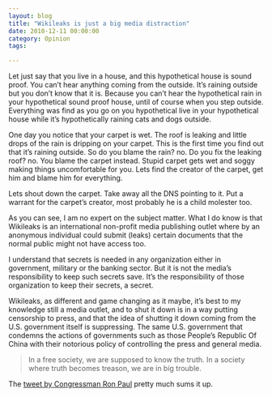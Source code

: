 ```yaml
---
layout: blog
title: "Wikileaks is just a big media distraction"
date: 2010-12-11 00:00:00
category: Opinion
tags:

---
```


Let just say that you live in a house, and this hypothetical house is sound proof. You can’t hear anything coming from the outside. It’s raining outside but you don’t know that it is. Because you can’t hear the hypothetical rain in your hypothetical sound proof house, until of course when you step outside. Everything was find as you go on you hypothetical live in your hypothetical house while it’s hypothetically raining cats and dogs outside.

One day you notice that your carpet is wet. The roof is leaking and little drops of the rain is dripping on your carpet. This is the first time you find out that it’s raining outside. So do you blame the rain? no. Do you fix the leaking roof? no. You blame the carpet instead. Stupid carpet gets wet and soggy making things uncomfortable for you. Lets find the creator of the carpet, get him and blame him for everything.

Lets shout down the carpet. Take away all the DNS pointing to it. Put a warrant for the carpet’s creator, most probably he is a child molester too.

As you can see, I am no expert on the subject matter. What I do know is that Wikileaks is an international non-profit media publishing outlet where by an anonymous individual could submit (leaks) certain documents that the normal public might not have access too.

I understand that secrets is needed in any organization either in government, military or the banking sector. But it is not the media’s responsibility to keep such secrets save. It’s the responsibility of those organization to keep their secrets, a secret.

Wikileaks, as different and game changing as it maybe, it’s best to my knowledge still a media outlet, and to shut it down is in a way putting censorship to press, and that the idea of shutting it down coming from the U.S. government itself is suppressing. The same U.S. government that condemns the actions of governments such as those People’s Republic Of China with their notorious policy of controlling the press and general media.

> In a free society, we are supposed to know the truth. In a society where truth becomes treason, we are in big trouble.

The [tweet by Congressman Ron Paul](https://twitter.com/repronpaul/status/10716266021003264) pretty much sums it up.
